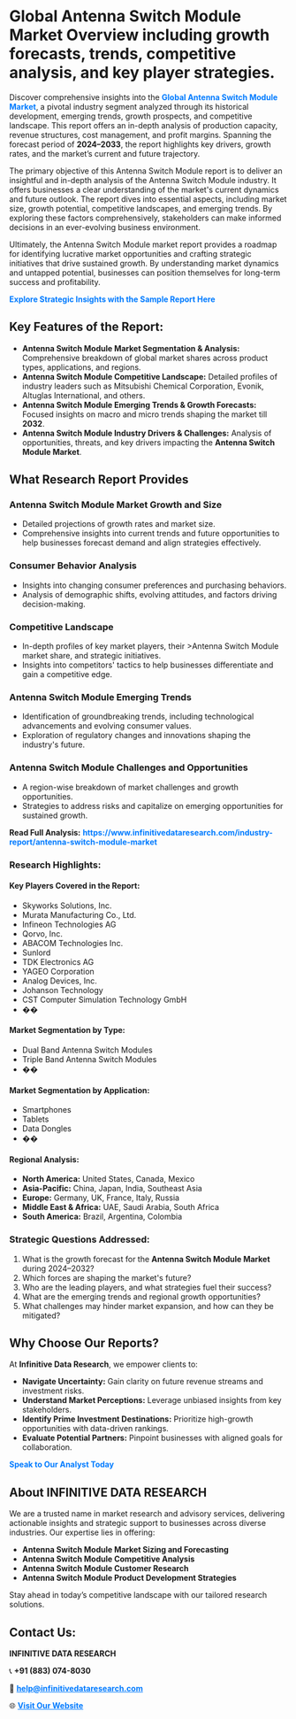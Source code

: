 <h1>Global Antenna Switch Module Market Overview including growth forecasts, trends, competitive analysis, and key player strategies.</h1>
<p>
Discover comprehensive insights into the 
<a href="https://www.infinitivedataresearch.com/industry-report/antenna-switch-module-market" rel="dofollow" style="color: #007BFF; text-decoration: none;"><strong>Global Antenna Switch Module Market</strong></a>, a pivotal industry segment analyzed through its historical development, emerging trends, growth prospects, and competitive landscape. This report offers an in-depth analysis of production capacity, revenue structures, cost management, and profit margins. Spanning the forecast period of <strong>2024–2033</strong>, the report highlights key drivers, growth rates, and the market’s current and future trajectory.
</p>
<p>
The primary objective of this Antenna Switch Module report is to deliver an insightful and in-depth analysis of the Antenna Switch Module industry. It offers businesses a clear understanding of the market's current dynamics and future outlook. The report dives into essential aspects, including market size, growth potential, competitive landscapes, and emerging trends. By exploring these factors comprehensively, stakeholders can make informed decisions in an ever-evolving business environment.
</p>
<p>
Ultimately, the Antenna Switch Module market report provides a roadmap for identifying lucrative market opportunities and crafting strategic initiatives that drive sustained growth. By understanding market dynamics and untapped potential, businesses can position themselves for long-term success and profitability.
</p>
<p>
<a href="https://www.infinitivedataresearch.com/request-sample/reportId=108771" style="color: #007BFF; text-decoration: none;"><strong>Explore Strategic Insights with the Sample Report Here</strong></a>
</p>

<h2>Key Features of the Report:</h2>
<ul>
<li><strong>Antenna Switch Module Market Segmentation & Analysis:</strong> Comprehensive breakdown of global market shares across product types, applications, and regions.</li>
<li><strong>Antenna Switch Module Competitive Landscape:</strong> Detailed profiles of industry leaders such as Mitsubishi Chemical Corporation, Evonik, Altuglas International, and others.</li>
<li><strong>Antenna Switch Module Emerging Trends & Growth Forecasts:</strong> Focused insights on macro and micro trends shaping the market till <strong>2032</strong>.</li>
<li><strong>Antenna Switch Module Industry Drivers & Challenges:</strong> Analysis of opportunities, threats, and key drivers impacting the <strong>Antenna Switch Module Market</strong>.</li>
</ul>

<h2>What Research Report Provides</h2>
<h3>Antenna Switch Module Market Growth and Size</h3>
<ul>
<li>Detailed projections of growth rates and market size.</li>
<li>Comprehensive insights into current trends and future opportunities to help businesses forecast demand and align strategies effectively.</li>
</ul>

<h3>Consumer Behavior Analysis</h3>
<ul>
<li>Insights into changing consumer preferences and purchasing behaviors.</li>
<li>Analysis of demographic shifts, evolving attitudes, and factors driving decision-making.</li>
</ul>

<h3>Competitive Landscape</h3>
<ul>
<li>In-depth profiles of key market players, their >Antenna Switch Module market share, and strategic initiatives.</li>
<li>Insights into competitors' tactics to help businesses differentiate and gain a competitive edge.</li>
</ul>

<h3>Antenna Switch Module Emerging Trends</h3>
<ul>
<li>Identification of groundbreaking trends, including technological advancements and evolving consumer values.</li>
<li>Exploration of regulatory changes and innovations shaping the industry's future.</li>
</ul>

<h3>Antenna Switch Module Challenges and Opportunities</h3>
<ul>
<li>A region-wise breakdown of market challenges and growth opportunities.</li>
<li>Strategies to address risks and capitalize on emerging opportunities for sustained growth.</li>
</ul>
<p><strong>Read Full Analysis:</strong> <a href="https://www.infinitivedataresearch.com/industry-report/antenna-switch-module-market" rel="dofollow" style="color: #007BFF; text-decoration: none;"><strong>https://www.infinitivedataresearch.com/industry-report/antenna-switch-module-market</strong></a></p>
<h3>Research Highlights:</h3>
<h4>Key Players Covered in the Report:</h4>
<ul><li>Skyworks Solutions, Inc.</li><li>Murata Manufacturing Co., Ltd.</li><li>Infineon Technologies AG</li><li>Qorvo, Inc.</li><li>ABACOM Technologies Inc.</li><li>Sunlord</li><li>TDK Electronics AG</li><li>YAGEO Corporation</li><li>Analog Devices, Inc.</li><li>Johanson Technology</li><li>CST Computer Simulation Technology GmbH</li><li>��</li></ul>
<h4>Market Segmentation by Type:</h4>
<ul><li>Dual Band Antenna Switch Modules</li><li>Triple Band Antenna Switch Modules</li><li>��</li></ul>
<h4>Market Segmentation by Application:</h4>
<ul><li>Smartphones</li><li>Tablets</li><li>Data Dongles</li><li>��</li></ul>

<h4>Regional Analysis:</h4>
<ul>
<li><strong>North America:</strong> United States, Canada, Mexico</li>
<li><strong>Asia-Pacific:</strong> China, Japan, India, Southeast Asia</li>
<li><strong>Europe:</strong> Germany, UK, France, Italy, Russia</li>
<li><strong>Middle East & Africa:</strong> UAE, Saudi Arabia, South Africa</li>
<li><strong>South America:</strong> Brazil, Argentina, Colombia</li>
</ul>

<h3>Strategic Questions Addressed:</h3>
<ol>
<li>What is the growth forecast for the <strong>Antenna Switch Module Market</strong> during 2024–2032?</li>
<li>Which forces are shaping the market's future?</li>
<li>Who are the leading players, and what strategies fuel their success?</li>
<li>What are the emerging trends and regional growth opportunities?</li>
<li>What challenges may hinder market expansion, and how can they be mitigated?</li>
</ol>

<h2>Why Choose Our Reports?</h2>
<p>At <strong>Infinitive Data Research</strong>, we empower clients to:</p>
<ul>
<li><strong>Navigate Uncertainty:</strong> Gain clarity on future revenue streams and investment risks.</li>
<li><strong>Understand Market Perceptions:</strong> Leverage unbiased insights from key stakeholders.</li>
<li><strong>Identify Prime Investment Destinations:</strong> Prioritize high-growth opportunities with data-driven rankings.</li>
<li><strong>Evaluate Potential Partners:</strong> Pinpoint businesses with aligned goals for collaboration.</li>
</ul>
<p><a href="https://www.infinitivedataresearch.com/industry-report/antenna-switch-module-market" rel="dofollow" style="color: #007BFF; text-decoration: none;"><strong>Speak to Our Analyst Today</strong></a></p>

<h2>About INFINITIVE DATA RESEARCH</h2>
<p>We are a trusted name in market research and advisory services, delivering actionable insights and strategic support to businesses across diverse industries. Our expertise lies in offering:</p>
<ul>
<li><strong>Antenna Switch Module Market Sizing and Forecasting</strong></li>
<li><strong>Antenna Switch Module Competitive Analysis</strong></li>
<li><strong>Antenna Switch Module Customer Research</strong></li>
<li><strong>Antenna Switch Module Product Development Strategies</strong></li>
</ul>
<p>Stay ahead in today’s competitive landscape with our tailored research solutions.</p>

<h2>Contact Us:</h2>
<p><strong>INFINITIVE DATA RESEARCH</strong></p>
<p>📞 <strong>+91 (883) 074-8030</strong></p>
<p>📧 <strong><a href="mailto:help@infinitivedataresearch.com" style="color: #007BFF;">help@infinitivedataresearch.com</a></strong></p>
<p>🌐 <strong><a href="https://www.infinitivedataresearch.com" rel="dofollow" style="color: #007BFF;">Visit Our Website</a></strong></p>
